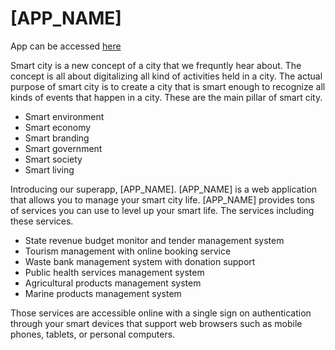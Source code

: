 # [APP_NAME]

App can be accessed [here](https://pbp-smart-city.herokuapp.com/)

Smart city is a new concept of a city that we frequntly hear about. The concept is all about digitalizing all kind of activities held in a city. The actual purpose of smart city is to create a city that is smart enough to recognize all kinds of events that happen in a city. These are the main pillar of smart city.

- Smart environment
- Smart economy
- Smart branding
- Smart government
- Smart society
- Smart living

Introducing our superapp, [APP_NAME]. [APP_NAME] is a web application that allows you to manage your smart city life. [APP_NAME] provides tons of services you can use to level up your smart life. The services including these services.

- State revenue budget monitor and tender management system
- Tourism management with online booking service
- Waste bank management system with donation support
- Public health services management system 
- Agricultural products management system
- Marine products management system

Those services are accessible online with a single sign on authentication through your smart devices that support web browsers such as mobile phones, tablets, or personal computers.